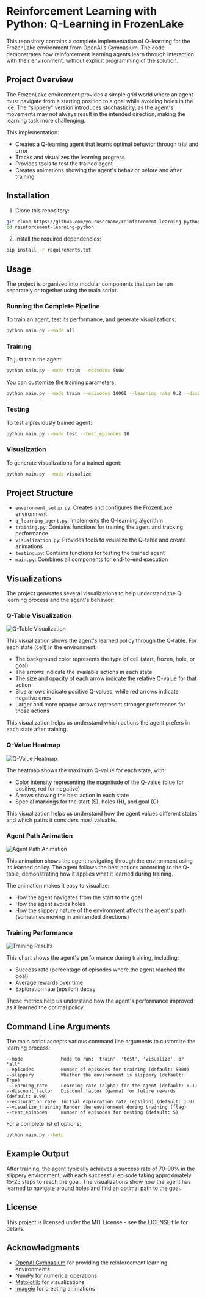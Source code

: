 # Reinforcement Learning with Python: Q-Learning in FrozenLake

This repository contains a complete implementation of Q-learning for the FrozenLake environment from OpenAI's Gymnasium. The code demonstrates how reinforcement learning agents learn through interaction with their environment, without explicit programming of the solution.

## Project Overview

The FrozenLake environment provides a simple grid world where an agent must navigate from a starting position to a goal while avoiding holes in the ice. The "slippery" version introduces stochasticity, as the agent's movements may not always result in the intended direction, making the learning task more challenging.

This implementation:
- Creates a Q-learning agent that learns optimal behavior through trial and error
- Tracks and visualizes the learning progress
- Provides tools to test the trained agent
- Creates animations showing the agent's behavior before and after training

## Installation

1. Clone this repository:
```bash
git clone https://github.com/yourusername/reinforcement-learning-python.git
cd reinforcement-learning-python
```

2. Install the required dependencies:
```bash
pip install -r requirements.txt
```

## Usage

The project is organized into modular components that can be run separately or together using the main script.

### Running the Complete Pipeline

To train an agent, test its performance, and generate visualizations:

```bash
python main.py --mode all
```

### Training

To just train the agent:

```bash
python main.py --mode train --episodes 5000
```

You can customize the training parameters:
```bash
python main.py --mode train --episodes 10000 --learning_rate 0.2 --discount_factor 0.95
```

### Testing

To test a previously trained agent:

```bash
python main.py --mode test --test_episodes 10
```

### Visualization

To generate visualizations for a trained agent:

```bash
python main.py --mode visualize
```

## Project Structure

- `environment_setup.py`: Creates and configures the FrozenLake environment
- `q_learning_agent.py`: Implements the Q-learning algorithm
- `training.py`: Contains functions for training the agent and tracking performance
- `visualization.py`: Provides tools to visualize the Q-table and create animations
- `testing.py`: Contains functions for testing the trained agent
- `main.py`: Combines all components for end-to-end execution

## Visualizations

The project generates several visualizations to help understand the Q-learning process and the agent's behavior:

### Q-Table Visualization

![Q-Table Visualization](visualizations/q_table_visualization.png)

This visualization shows the agent's learned policy through the Q-table. For each state (cell) in the environment:
- The background color represents the type of cell (start, frozen, hole, or goal)
- The arrows indicate the available actions in each state
- The size and opacity of each arrow indicate the relative Q-value for that action
- Blue arrows indicate positive Q-values, while red arrows indicate negative ones
- Larger and more opaque arrows represent stronger preferences for those actions

This visualization helps us understand which actions the agent prefers in each state after training.

### Q-Value Heatmap

![Q-Value Heatmap](visualizations/q_value_heatmap.png)

The heatmap shows the maximum Q-value for each state, with:
- Color intensity representing the magnitude of the Q-value (blue for positive, red for negative)
- Arrows showing the best action in each state
- Special markings for the start (S), holes (H), and goal (G)

This visualization helps us understand how the agent values different states and which paths it considers most valuable.

### Agent Path Animation

![Agent Path Animation](visualizations/agent_path.gif)

This animation shows the agent navigating through the environment using its learned policy. The agent follows the best actions according to the Q-table, demonstrating how it applies what it learned during training.

The animation makes it easy to visualize:
- How the agent navigates from the start to the goal
- How the agent avoids holes
- How the slippery nature of the environment affects the agent's path (sometimes moving in unintended directions)

### Training Performance

![Training Results](visualizations/training_results.png)

This chart shows the agent's performance during training, including:
- Success rate (percentage of episodes where the agent reached the goal)
- Average rewards over time
- Exploration rate (epsilon) decay

These metrics help us understand how the agent's performance improved as it learned the optimal policy.

## Command Line Arguments

The main script accepts various command line arguments to customize the learning process:

```
--mode              Mode to run: 'train', 'test', 'visualize', or 'all'
--episodes          Number of episodes for training (default: 5000)
--slippery          Whether the environment is slippery (default: True)
--learning_rate     Learning rate (alpha) for the agent (default: 0.1)
--discount_factor   Discount factor (gamma) for future rewards (default: 0.99)
--exploration_rate  Initial exploration rate (epsilon) (default: 1.0)
--visualize_training Render the environment during training (flag)
--test_episodes     Number of episodes for testing (default: 5)
```

For a complete list of options:
```bash
python main.py --help
```

## Example Output

After training, the agent typically achieves a success rate of 70-90% in the slippery environment, with each successful episode taking approximately 15-25 steps to reach the goal. The visualizations show how the agent has learned to navigate around holes and find an optimal path to the goal.

## License

This project is licensed under the MIT License - see the LICENSE file for details.

## Acknowledgments

- [OpenAI Gymnasium](https://gymnasium.farama.org/) for providing the reinforcement learning environments
- [NumPy](https://numpy.org/) for numerical operations
- [Matplotlib](https://matplotlib.org/) for visualizations
- [imageio](https://imageio.readthedocs.io/) for creating animations 